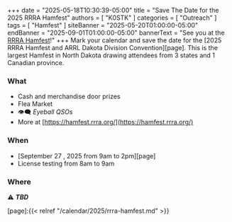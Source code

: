 +++
date = "2025-05-18T10:30:39-05:00"
title = "Save The Date for the 2025 RRRA Hamfest"
authors = [ "K0STK" ]
categories = [ "Outreach" ]
tags = [ "Hamfest" ]
siteBanner = "2025-05-20T01:00:00-05:00"
endBanner = "2025-09-01T01:00:00-05:00"
bannerText = "See you at the [RRRA Hamfest](https://hamfest.rrra.org)!"
+++
Mark your calendar and save the date for the
[2025 RRRA Hamfest and ARRL Dakota Division Convention][page]. This is the
largest Hamfest in North Dakota drawing attendees from 3 states and 1
Canadian province.
<!--more-->

### What

* Cash and merchandise door prizes
* Flea Market
* :eye_speech_bubble: *Eyeball QSOs*
* More at [https://hamfest.rrra.org/](https://hamfest.rrra.org/)

### When

* [September 27 , 2025 from 9am to 2pm][page]
* License testing from 8am to 9am

### Where

:warning: ***TBD***

[page]:{{< relref "/calendar/2025/rrra-hamfest.md" >}}
